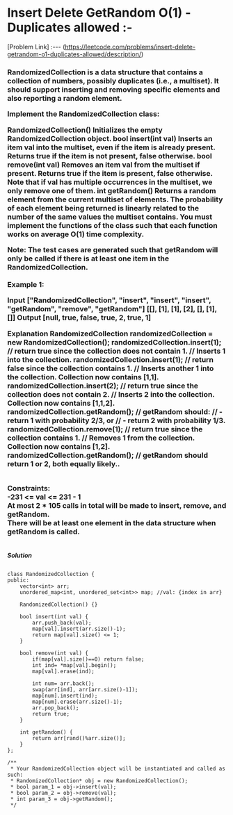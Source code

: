 # Insert Delete GetRandom O(1) - Duplicates allowed :-

[Problem Link] :--- (https://leetcode.com/problems/insert-delete-getrandom-o1-duplicates-allowed/description/)

<h3>
RandomizedCollection is a data structure that contains a collection of numbers, possibly duplicates (i.e., a multiset). It should support inserting and removing specific elements and also reporting a random element.

Implement the RandomizedCollection class:

RandomizedCollection() Initializes the empty RandomizedCollection object.
bool insert(int val) Inserts an item val into the multiset, even if the item is already present. Returns true if the item is not present, false otherwise.
bool remove(int val) Removes an item val from the multiset if present. Returns true if the item is present, false otherwise. Note that if val has multiple occurrences in the multiset, we only remove one of them.
int getRandom() Returns a random element from the current multiset of elements. The probability of each element being returned is linearly related to the number of the same values the multiset contains.
You must implement the functions of the class such that each function works on average O(1) time complexity.

Note: The test cases are generated such that getRandom will only be called if there is at least one item in the RandomizedCollection.<br><br>
Example 1:

Input
["RandomizedCollection", "insert", "insert", "insert", "getRandom", "remove", "getRandom"]
[[], [1], [1], [2], [], [1], []]
Output
[null, true, false, true, 2, true, 1]

Explanation
RandomizedCollection randomizedCollection = new RandomizedCollection();
randomizedCollection.insert(1);   // return true since the collection does not contain 1.
                                  // Inserts 1 into the collection.
randomizedCollection.insert(1);   // return false since the collection contains 1.
                                  // Inserts another 1 into the collection. Collection now contains [1,1].
randomizedCollection.insert(2);   // return true since the collection does not contain 2.
                                  // Inserts 2 into the collection. Collection now contains [1,1,2].
randomizedCollection.getRandom(); // getRandom should:
                                  // - return 1 with probability 2/3, or
                                  // - return 2 with probability 1/3.
randomizedCollection.remove(1);   // return true since the collection contains 1.
                                  // Removes 1 from the collection. Collection now contains [1,2].
randomizedCollection.getRandom(); // getRandom should return 1 or 2, both equally likely..<br><br>

Constraints:<br>
-231 <= val <= 231 - 1<br>
At most 2 * 105 calls in total will be made to insert, remove, and getRandom.<br>
There will be at least one element in the data structure when getRandom is called.<br><br>
  
</h3>

***Solution***

```

class RandomizedCollection {
public:
    vector<int> arr;
    unordered_map<int, unordered_set<int>> map; //val: {index in arr}
    
    RandomizedCollection() {}
    
    bool insert(int val) {
        arr.push_back(val);
        map[val].insert(arr.size()-1);
        return map[val].size() <= 1;
    }
    
    bool remove(int val) {
        if(map[val].size()==0) return false;
        int ind= *map[val].begin();
        map[val].erase(ind);
        
        int num= arr.back();
        swap(arr[ind], arr[arr.size()-1]);
        map[num].insert(ind);
        map[num].erase(arr.size()-1);
        arr.pop_back();
        return true;
    }
    
    int getRandom() {
        return arr[rand()%arr.size()];
    }
};

/**
 * Your RandomizedCollection object will be instantiated and called as such:
 * RandomizedCollection* obj = new RandomizedCollection();
 * bool param_1 = obj->insert(val);
 * bool param_2 = obj->remove(val);
 * int param_3 = obj->getRandom();
 */

```
